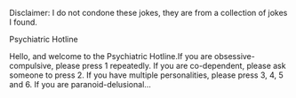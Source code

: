 Disclaimer: I do not condone these jokes, they are from a collection of jokes I found.

Psychiatric Hotline

Hello, and welcome to the Psychiatric Hotline.If you are obsessive-compulsive, please press 1 repeatedly. If you are co-dependent, please ask someone to press 2. If you have multiple personalities, please press 3, 4, 5 and 6. If you are paranoid-delusional...

